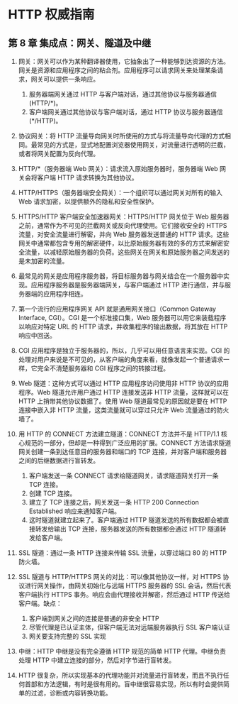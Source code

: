 # HTTP 权威指南

## 第 8 章 集成点：网关、隧道及中继

1. 网关：网关可以作为某种翻译器使用，它抽象出了一种能够到达资源的方法。网关是资源和应用程序之间的粘合剂。应用程序可以请求网关来处理某条请求，网关可以提供一条响应。

    1. 服务器端网关通过 HTTP 与客户端对话，通过其他协议与服务器通信(HTTP/\*)。
    2. 客户端网关通过其他协议与客户端对话，通过 HTTP 协议与服务器通信(\*/HTTP)。

2. 协议网关：将 HTTP 流量导向网关时所使用的方式与将流量导向代理的方式相同。最常见的方式是，显式地配置浏览器使用网关，对流量进行透明的拦截，或者将网关配置为反向代理。

3. HTTP/\*（服务器端 Web 网关）：请求流入原始服务器时，服务器端 Web 网关会将客户端 HTTP 请求转换为其他协议。

4. HTTP/HTTPS（服务器端安全网关）：一个组织可以通过网关对所有的输入 Web 请求加密，以提供额外的隐私和安全性保护。

5. HTTPS/HTTP 客户端安全加速器网关：HTTPS/HTTP 网关位于 Web 服务器之前，通常作为不可见的拦截网关或反向代理使用。它们接收安全的 HTTPS 流量，对安全流量进行解密，并向 Web 服务器发送普通的 HTTP 请求。这些网关中通常都包含专用的解密硬件，以比原始服务器有效的多的方式来解密安全流量，以减轻原始服务器的负荷。这些网关在网关和原始服务器之间发送的是未加密的流量。

6. 最常见的网关是应用程序服务器，将目标服务器与网关结合在一个服务器中实现。应用程序服务器是服务器端网关，与客户端通过 HTTP 进行通信，并与服务器端的应用程序相连。

7. 第一个流行的应用程序网关 API 就是通用网关接口（Common Gateway Interface, CGI）。CGI 是一个标准接口集，Web 服务器可以用它来装载程序以响应对特定 URL 的 HTTP 请求，并收集程序的输出数据，将其放在 HTTP 响应中回送。

8. CGI 应用程序是独立于服务器的，所以，几乎可以用任意语言来实现。CGI 的处理对用户来说是不可见的，从客户端的角度来看，就像发起一个普通请求一样，它完全不清楚服务器和 CGI 程序之间的转接过程。

9. Web 隧道：这种方式可以通过 HTTP 应用程序访问使用非 HTTP 协议的应用程序。Web 隧道允许用户通过 HTTP 连接发送非 HTTP 流量，这样就可以在 HTTP 上捎带其他协议数据了。使用 Web 隧道最常见的原因就是要在 HTTP 连接中嵌入非 HTTP 流量，这类流量就可以穿过只允许 Web 流量通过的防火墙了。

10. 用 HTTP 的 CONNECT 方法建立隧道：CONNECT 方法并不是 HTTP/1.1 核心规范的一部分，但却是一种得到广泛应用的扩展。CONNECT 方法请求隧道网关创建一条到达任意目的服务器和端口的 TCP 连接，并对客户端和服务器之间的后继数据进行盲转发。

    1. 客户端发送一条 CONNECT 请求给隧道网关，请求隧道网关打开一条 TCP 连接。
    2. 创建 TCP 连接。
    3. 建立了 TCP 连接之后，网关发送一条 HTTP 200 Connection Established 响应来通知客户端。
    4. 这时隧道就建立起来了。客户端通过 HTTP 隧道发送的所有数据都会被直接转发给输出 TCP 连接，服务器发送的所有数据都会通过 HTTP 隧道转发给客户端。

11. SSL 隧道：通过一条 HTTP 连接来传输 SSL 流量，以穿过端口 80 的 HTTP 防火墙。

12. SSL 隧道与 HTTP/HTTPS 网关的对比：可以像其他协议一样，对 HTTPS 协议进行网关操作，由网关初始化与远端 HTTPS 服务器的 SSL 会话，然后代表客户端执行 HTTPS 事务。响应会由代理接收并解密，然后通过 HTTP 传送给客户端。缺点：

    1. 客户端到网关之间的连接是普通的非安全 HTTP
    2. 尽管代理是已认证主体，但客户端无法对远端服务器执行 SSL 客户端认证
    3. 网关要支持完整的 SSL 实现

13. 中继：HTTP 中继是没有完全遵循 HTTP 规范的简单 HTTP 代理。中继负责处理 HTTP 中建立连接的部分，然后对字节进行盲转发。

14. HTTP 很复杂，所以实现基本的代理功能并对流量进行盲转发，而且不执行任何首部和方法逻辑，有时是很有用的。盲中继很容易实现，所以有时会提供简单的过滤，诊断或内容转换功能。
